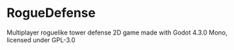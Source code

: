 # RogueDefense

Multiplayer roguelike tower defense 2D game made with Godot 4.3.0 Mono, licensed under GPL-3.0
